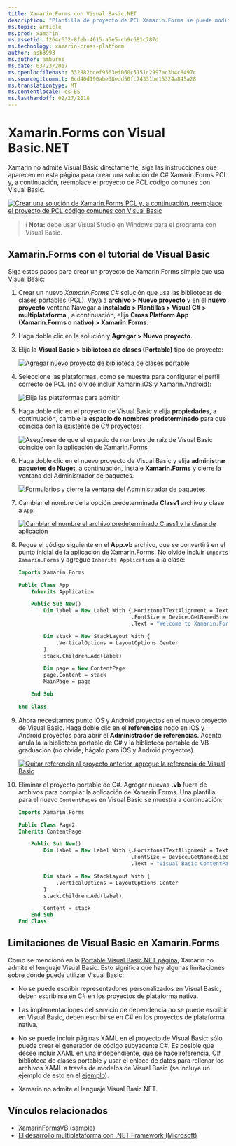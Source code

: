 ```yaml
---
title: Xamarin.Forms con Visual Basic.NET
description: "Plantilla de proyecto de PCL Xamarin.Forms se puede modificar para utilizar Visual Basic para el ensamblado principal, eficazmente lo que permite crear aplicaciones móviles multiplataforma con VB.NET."
ms.topic: article
ms.prod: xamarin
ms.assetid: f264c632-8feb-4015-a5e5-cb9c681c787d
ms.technology: xamarin-cross-platform
author: asb3993
ms.author: amburns
ms.date: 03/23/2017
ms.openlocfilehash: 332882bcef9563ef060c5151c2997ac3b4c8497c
ms.sourcegitcommit: 6cd40d190abe38edd50fc74331be15324a845a28
ms.translationtype: MT
ms.contentlocale: es-ES
ms.lasthandoff: 02/27/2018
---
```

# <a name="xamarinforms-using-visual-basicnet"></a>Xamarin.Forms con Visual Basic.NET

Xamarin no admite Visual Basic directamente, siga las instrucciones que aparecen en esta página para crear una solución de C# Xamarin.Forms PCL y, a continuación, reemplace el proyecto de PCL código comunes con Visual Basic.

[ ![](xamarin-forms-images/hero-sml.png "Crear una solución de Xamarin.Forms PCL y, a continuación, reemplace el proyecto de PCL código comunes con Visual Basic")](xamarin-forms-images/hero.png)

> ℹ️ **Nota:** debe usar Visual Studio en Windows para el programa con Visual Basic.

## <a name="xamarinforms-with-visual-basic-walkthrough"></a>Xamarin.Forms con el tutorial de Visual Basic

Siga estos pasos para crear un proyecto de Xamarin.Forms simple que usa Visual Basic:

1. Crear un nuevo *Xamarin.Forms C#* solución que usa las bibliotecas de clases portables (PCL).
Vaya a **archivo > Nuevo proyecto** y en el **nuevo proyecto** ventana Navegar a **instalado > Plantillas > Visual C# > multiplataforma** , a continuación, elija  **Cross Platform App (Xamarin.Forms o nativo) > Xamarin.Forms**.

2. Haga doble clic en la solución y **Agregar > Nuevo proyecto**.

3. Elija la **Visual Basic > biblioteca de clases (Portable)** tipo de proyecto:

   [ ![](xamarin-forms-images/add-vb-2-sml.png "Agregar nuevo proyecto de biblioteca de clases portable")](xamarin-forms-images/add-vb-2.png)

4. Seleccione las plataformas, como se muestra para configurar el perfil correcto de PCL (no olvide incluir Xamarin.iOS y Xamarin.Android):

   ![](xamarin-forms-images/add-vb-3-sml.png "Elija las plataformas para admitir")

5. Haga doble clic en el proyecto de Visual Basic y elija **propiedades**, a continuación, cambie la **espacio de nombres predeterminado** para que coincida con la existente de C# proyectos:

   ![](xamarin-forms-images/add-vb-4s-sml.png "Asegúrese de que el espacio de nombres de raíz de Visual Basic coincide con la aplicación de Xamarin.Forms")

6. Haga doble clic en el nuevo proyecto de Visual Basic y elija **administrar paquetes de Nuget**, a continuación, instale **Xamarin.Forms** y cierre la ventana del Administrador de paquetes.

   [ ![](xamarin-forms-images/add-vb-4-sml.png "Formularios y cierre la ventana del Administrador de paquetes")](xamarin-forms-images/add-vb-4.png)

7. Cambiar el nombre de la opción predeterminada **Class1** archivo *y* clase a `App`:

   [ ![](xamarin-forms-images/add-vb-5-sml.png "Cambiar el nombre el archivo predeterminado Class1 y la clase de aplicación")](xamarin-forms-images/add-vb-5.png)

8. Pegue el código siguiente en el **App.vb** archivo, que se convertirá en el punto inicial de la aplicación de Xamarin.Forms. No olvide incluir `Imports Xamarin.Forms` y agregue `Inherits Application` a la clase:

    ```vb 
    Imports Xamarin.Forms

    Public Class App
        Inherits Application

        Public Sub New()
            Dim label = New Label With {.HoriztonalTextAlignment = TextAlignment.Center,
                                        .FontSize = Device.GetNamedSize(NamedSize.Medium, GetType(Label)),
                                        .Text = "Welcome to Xamarin.Forms with Visual Basic.NET"}

            Dim stack = New StackLayout With {
                .VerticalOptions = LayoutOptions.Center
            }
            stack.Children.Add(label)

            Dim page = New ContentPage
            page.Content = stack
            MainPage = page

        End Sub

    End Class
    ```

9. Ahora necesitamos punto iOS y Android proyectos en el nuevo proyecto de Visual Basic.
Haga doble clic en el **referencias** nodo en iOS y Android proyectos para abrir el **Administrador de referencias**. Acento anula la la biblioteca portable de C# y la biblioteca portable de VB graduación (no olvide, hágalo para iOS y Android proyectos).

   [ ![](xamarin-forms-images/add-vb-8-sml.png "Quitar referencia al proyecto anterior, agregue la referencia de Visual Basic")](xamarin-forms-images/add-vb-8.png)

10. Eliminar el proyecto portable de C#. Agregar nuevas **.vb** fuera de archivos para compilar la aplicación de Xamarin.Forms. Una plantilla para el nuevo `ContentPage`s en Visual Basic se muestra a continuación:

    ```vb
    Imports Xamarin.Forms

    Public Class Page2
    Inherits ContentPage

        Public Sub New()
            Dim label = New Label With {.HoriztonalTextAlignment = TextAlignment.Center,
                                        .FontSize = Device.GetNamedSize(NamedSize.Medium, GetType(Label)),
                                        .Text = "Visual Basic ContentPage"}

            Dim stack = New StackLayout With {
                .VerticalOptions = LayoutOptions.Center
            }
            stack.Children.Add(label)

            Content = stack
        End Sub
    End Class
    ```

## <a name="limitations-of-visual-basic-in-xamarinforms"></a>Limitaciones de Visual Basic en Xamarin.Forms

Como se mencionó en la [Portable Visual Basic.NET página](/guides/cross-platform/application_fundamentals/pcl/portable_visual_basic_net/), Xamarin no admite el lenguaje Visual Basic. Esto significa que hay algunas limitaciones sobre dónde puede utilizar Visual Basic:

 - No se puede escribir representadores personalizados en Visual Basic, deben escribirse en C# en los proyectos de plataforma nativa.

 - Las implementaciones del servicio de dependencia no se puede escribir en Visual Basic, deben escribirse en C# en los proyectos de plataforma nativa.

 - No se puede incluir páginas XAML en el proyecto de Visual Basic: sólo puede crear el generador de código subyacente C#. Es posible que desee incluir XAML en una independiente, que se hace referencia, C# biblioteca de clases portable y usar el enlace de datos para rellenar los archivos XAML a través de modelos de Visual Basic (se incluye un ejemplo de esto en el [ejemplo](https://github.com/xamarin/mobile-samples/tree/master/VisualBasic/XamarinFormsVB/XamlPages)).

 - Xamarin no admite el lenguaje Visual Basic.NET.

## <a name="related-links"></a>Vínculos relacionados

- [XamarinFormsVB (sample)](https://github.com/xamarin/mobile-samples/tree/master/VisualBasic/XamarinFormsVB)
- [El desarrollo multiplataforma con .NET Framework (Microsoft)](http://msdn.microsoft.com/en-us/library/gg597391(v=vs.110).aspx)
